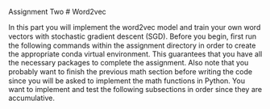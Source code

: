 Assignment Two # Word2vec

In this part you will implement the word2vec model and train your own word vectors with stochastic gradient descent (SGD). Before you begin, ﬁrst run the following commands within the assignment directory in order to create the appropriate conda virtual environment. This guarantees that you have all the necessary packages to complete the assignment. Also note that you probably want to ﬁnish the previous math section before writing the code since you will be asked to implement the math functions in Python. You want to implement and test the following subsections in order since they are accumulative.
